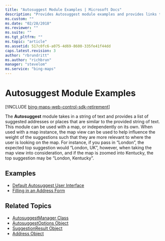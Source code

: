 ```yaml
---
title: "Autosuggest Module Examples | Microsoft Docs"
description: "Provides Autosuggest module examples and provides links to the default autosuggest user interface, filling in an address form, and additional related topics."
ms.custom: ""
ms.date: "02/28/2018"
ms.reviewer: ""
ms.suite: ""
ms.tgt_pltfrm: ""
ms.topic: "article"
ms.assetid: 517c0fc6-a075-4d69-8600-335fe41f44dd
caps.latest.revision: 3
author: "rbrundritt"
ms.author: "richbrun"
manager: "stevelom"
ms.service: "bing-maps"
---
```


# Autosuggest Module Examples

[!INCLUDE [bing-maps-web-control-sdk-retirement](../../includes/bing-maps-web-control-sdk-retirement.md)]

The **Autosuggest** module takes in a string of text and provides a list of suggested addresses or places that are similar to the provided string of text. This module can be used with a map, or independently on its own. When used with a map instance, the map view can be used to help influence the weight of the suggestions such that they are more relevant to where the user is looking on the map. For instance, if you pass in “London”, the expected top suggestion would “London, UK”, however, when taking the map view into consideration, and if the map is zoomed into Kentucky, the top suggestion may be “London, Kentucky”.

## Examples

  * [Default Autosuggest User Interface](default-autosuggest-user-interface-example.md)
  * [Filling in an Address Form](filling-in-an-address-form-example.md)  

## Related Topics

  * [AutosuggestManager Class](../../modules/autosuggest-module/autosuggestmanager-class.md)
  * [AutosuggestOptions Object](../../modules/autosuggest-module/autosuggestoptions-object.md)
  * [SuggestionResult Object](../../modules/autosuggest-module/suggestionresult-object.md)
  * [Address Object](../../modules/autosuggest-module/address-object.md)
